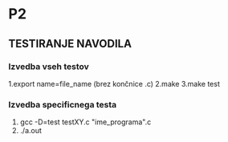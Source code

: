 # P2
## TESTIRANJE NAVODILA
### Izvedba vseh testov
1.export name=file_name (brez končnice .c)
2.make
3.make test

### Izvedba specificnega testa
1. gcc -D=test testXY.c "ime_programa".c
2. ./a.out

